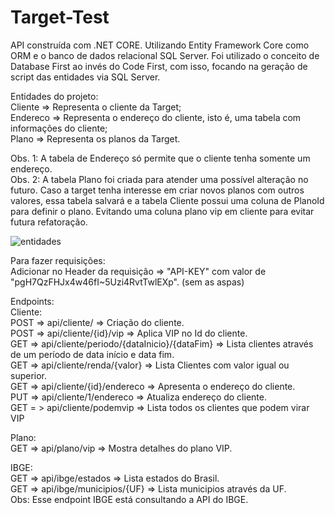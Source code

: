 # Target-Test

API construída com .NET CORE. Utilizando Entity Framework Core como ORM e o banco de dados relacional SQL Server.
Foi utilizado o conceito de Database First ao invés do Code First, com isso, focando na geração de script das entidades via SQL Server.

Entidades do projeto:<br/>
Cliente => Representa o cliente da Target;<br/>
Endereco => Representa o endereço do cliente, isto é, uma tabela com informações do cliente;<br/>
Plano => Representa os planos da Target.

Obs. 1: A tabela de Endereço só permite que o cliente tenha somente um endereço.<br/>
Obs. 2: A tabela Plano foi criada para atender uma possível alteração no futuro. Caso a target tenha interesse em criar novos planos com outros valores, essa tabela salvará e a tabela Cliente possui uma coluna de PlanoId para definir o plano. Evitando uma coluna plano vip em cliente para evitar futura refatoração.

![entidades](https://user-images.githubusercontent.com/28864256/162851970-0ac092fd-291f-4127-93c7-fa767b21e94d.jpg)

Para fazer requisições:<br/>
Adicionar no Header da requisição => "API-KEY" com valor de "pgH7QzFHJx4w46fI~5Uzi4RvtTwlEXp". (sem as aspas)

Endpoints:
<br/>
Cliente:<br/>
POST => api/cliente/ => Criação do cliente.<br/>
POST => api/cliente/{id}/vip => Aplica VIP no Id do cliente.<br/>
GET => api/cliente/periodo/{dataInicio}/{dataFim} => Lista clientes através de um período de data início e data fim.<br/>
GET => api/cliente/renda/{valor} => Lista Clientes com valor igual ou superior.<br/>
GET => api/cliente/{id}/endereco => Apresenta o endereço do cliente.<br/>
PUT => api/cliente/1/endereco => Atualiza endereço do cliente.<br/>
GET = > api/cliente/podemvip => Lista todos os clientes que podem virar VIP<br/>

Plano:<br/>
GET => api/plano/vip => Mostra detalhes do plano VIP.

IBGE:<br/>
GET => api/ibge/estados => Lista estados do Brasil.<br/>
GET => api/ibge/municipios/{UF} => Lista municipios através da UF.<br/>
Obs: Esse endpoint IBGE está consultando a API do IBGE.
